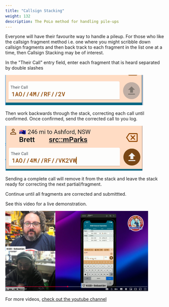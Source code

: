 ```yaml
---
title: "Callsign Stacking"
weight: 132
description: The PoLo method for handling pile-ups
---
```

Everyone will have their favourite way to handle a pileup. For those who like the callsign fragment method i.e. one where you might scribble down callsign fragments and then back track to each fragment in the list one at a time, then Callsign Stacking may be of interest.

In the "Their Call" entry field, enter each fragment that is heard separated by double slashes

![image](./stacking-1.png)

Then work backwards through the stack, correcting each call until confirmed. Once confirmed, send the corrected call to you log.

![image](./stacking-2.png)

Sending a complete call will remove it from the stack and leave the stack ready for correcting the next partial/fragment.

Continue until all fragments are corrected and submittted.

See this video for a live demonstration.

[<img src="./callstacking.png" width=450>](https://youtu.be/bmCj8XjqP3c)

For more videos, [check out the youtube channel](https://www.youtube.com/@Ham2KApps/videos)